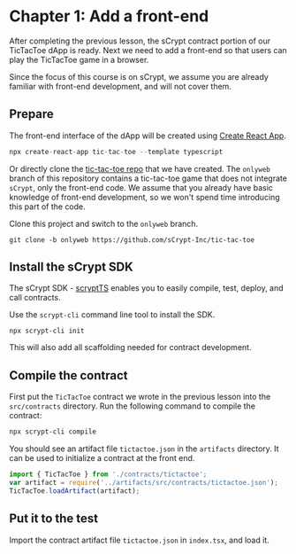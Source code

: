 # Chapter 1: Add a front-end

After completing the previous lesson, the sCrypt contract portion of our TicTacToe dApp is ready. Next we need to add a front-end so that users can play the TicTacToe game in a browser.

Since the focus of this course is on sCrypt, we assume you are already familiar with front-end development, and will not cover them.

## Prepare

The front-end interface of the dApp will be created using [Create React App](https://create-react-app.dev/).

```ts
npx create-react-app tic-tac-toe --template typescript
```

Or directly clone the [tic-tac-toe repo](https://github.com/sCrypt-Inc/tic-tac-toe) that we have created. The `onlyweb` branch of this repository contains a tic-tac-toe game that does not integrate `sCrypt`, only the front-end code. We assume that you already have basic knowledge of front-end development, so we won't spend time introducing this part of the code.

Clone this project and switch to the `onlyweb` branch.

```
git clone -b onlyweb https://github.com/sCrypt-Inc/tic-tac-toe
```

##  Install the sCrypt SDK

The sCrypt SDK - [scryptTS](https://scrypt.io/scrypt-ts) enables you to easily compile, test, deploy, and call contracts.

Use the `scrypt-cli` command line tool to install the SDK.

```base
npx scrypt-cli init
```

This will also add all scaffolding needed for contract development.

## Compile the contract

First put the `TicTacToe` contract we wrote in the previous lesson into the `src/contracts` directory. Run the following command to compile the contract:

```bash
npx scrypt-cli compile
```

You should see an artifact file `tictactoe.json` in the `artifacts` directory. It can be used to initialize a contract at the front end.


```ts
import { TicTacToe } from './contracts/tictactoe';
var artifact = require('../artifacts/src/contracts/tictactoe.json');
TicTacToe.loadArtifact(artifact);
```


## Put it to the test

Import the contract artifact file `tictactoe.json` in `index.tsx`, and load it.